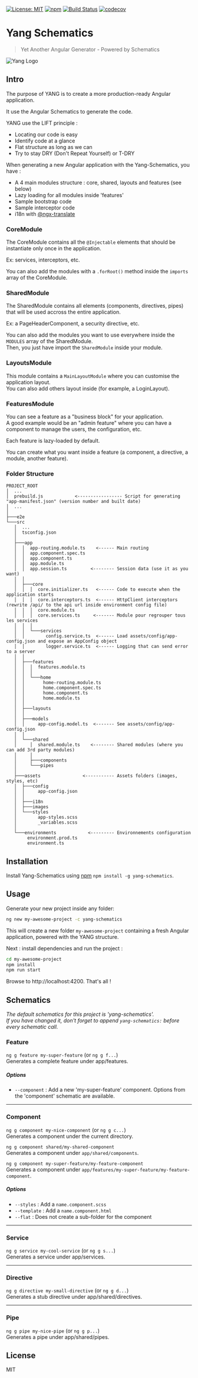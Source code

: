 [![License: MIT](https://img.shields.io/badge/License-MIT-yellow.svg)](https://opensource.org/licenses/MIT)
[![npm](https://img.shields.io/npm/v/yang-schematics.svg)](https://www.npmjs.com/package/yang-schematics)
[![Build Status](https://travis-ci.org/mselerin/yang-schematics.svg?branch=master)](https://travis-ci.org/mselerin/yang-schematics)
[![codecov](https://codecov.io/gh/mselerin/yang-schematics/branch/master/graph/badge.svg)](https://codecov.io/gh/mselerin/yang-schematics)

# Yang Schematics
> Yet Another Angular Generator - Powered by Schematics

![Yang Logo](yang-logo.png)

## Intro

The purpose of YANG is to create a more production-ready Angular application.

It use the Angular Schematics to generate the code.

YANG use the LIFT principle :
* Locating our code is easy
* Identify code at a glance
* Flat structure as long as we can
* Try to stay DRY (Don't Repeat Yourself) or T-DRY 

When generating a new Angular application with the Yang-Schematics, you have :

* A 4 main modules structure : core, shared, layouts and features (see below)
* Lazy loading for all modules inside 'features'
* Sample bootstrap code
* Sample interceptor code
* i18n with [@ngx-translate](http://www.ngx-translate.com/)





### CoreModule

The CoreModule contains all the `@Injectable` elements that should be instantiate only once in the application.  

Ex: services, interceptors, etc.  

You can also add the modules with a `.forRoot()` method inside the `imports` array of the CoreModule.


### SharedModule

The SharedModule contains all elements (components, directives, pipes) that will be used accross the entire application.

Ex: a PageHeaderComponent, a security directive, etc.

You can also add the modules you want to use everywhere inside the `MODULES` array of the SharedModule.  
Then, you just have import the `SharedModule` inside your module.


### LayoutsModule

This module contains a `MainLayoutModule` where you can customise the application layout.  
You can also add others layout inside (for example, a LoginLayout).


### FeaturesModule

You can see a feature as a "business block" for your application.  
A good example would be an "admin feature" where you can have a component to manage the users, the configuration, etc.  

Each feature is lazy-loaded by default.  

You can create what you want inside a feature (a component, a directive, a module, another feature).


### Folder Structure
```
PROJECT_ROOT
│  ...
│  prebuild.js            <----------------- Script for generating "app-manifest.json" (version number and built date)
│  ...
│
├───e2e
└───src
   │  ...
   │  tsconfig.json
   │
   ├───app
   │  │  app-routing.module.ts    <------ Main routing
   │  │  app.component.spec.ts
   │  │  app.component.ts
   │  │  app.module.ts
   │  │  app.session.ts         <-------- Session data (use it as you want)
   │  │
   │  ├───core                            
   │  │  │  core.initializer.ts   <------ Code to execute when the application starts
   │  │  │  core.interceptors.ts  <------ HttpClient interceptors (rewrite /api/ to the api url inside environment config file)
   │  │  │  core.module.ts
   │  │  │  core.services.ts     <------- Module pour regrouper tous les services
   │  │  │
   │  │  └───services
   │  │        config.service.ts  <------ Load assets/config/app-config.json and expose an AppConfig object
   │  │        logger.service.ts  <------ Logging that can send error to a server
   │  │
   │  ├───features
   │  │  │  features.module.ts
   │  │  │
   │  │  └───home
   │  │       home-routing.module.ts
   │  │       home.component.spec.ts
   │  │       home.component.ts
   │  │       home.module.ts
   │  │  
   │  ├───layouts
   │  │
   │  ├───models
   │  │     app-config.model.ts  <------- See assets/config/app-config.json
   │  │
   │  └───shared
   │     │  shared.module.ts    <-------- Shared modules (where you can add 3rd party modules)
   │     │
   │     ├───components
   │     └───pipes
   │
   ├───assets                <----------- Assets folders (images, styles, etc)
   │  ├───config
   │  │     app-config.json
   │  │
   │  ├───i18n
   │  ├───images
   │  └───styles
   │        app-styles.scss
   │        _variables.scss
   │
   └───environments            <--------- Environnements configuration
        environment.prod.ts
        environment.ts
``` 


## Installation
Install Yang-Schematics using [npm](https://www.npmjs.com/) `npm install -g yang-schematics`.


## Usage
Generate your new project inside any folder:

```bash
ng new my-awesome-project -c yang-schematics
```

This will create a new folder `my-awesome-project` containing a fresh Angular application, powered with the YANG structure. 

Next : install dependencies and run the project :
```bash
cd my-awesome-project
npm install
npm run start
```

Browse to http://localhost:4200.
That's all !


## Schematics

*The default schematics for this project is 'yang-schematics'.  
If you have changed it, don't forget to append `yang-schematics:` before every schematic call.*

### Feature
`ng g feature my-super-feature` (or `ng g f...`)  
Generates a complete feature under app/features.

##### Options
* `--component` : Add a new 'my-super-feature' component. Options from the 'component' schematic are available.


***
### Component
`ng g component my-nice-component` (or `ng g c...`)  
Generates a component under the current directory.

`ng g component shared/my-shared-component`  
Generates a component under `app/shared/components`.

`ng g component my-super-feature/my-feature-component`  
Generates a component under `app/features/my-super-feature/my-feature-component`.



##### Options
* `--styles` : Add a `name.component.scss`
* `--template` : Add a `name.component.html`
* `--flat` : Does not create a sub-folder for the component


***
### Service
`ng g service my-cool-service` (or `ng g s...`)  
Generates a service under app/services.

***
### Directive
`ng g directive my-small-directive` (or `ng g d...`)  
Generates a stub directive under app/shared/directives.

***
### Pipe
`ng g pipe my-nice-pipe` (or `ng g p...`)  
Generates a pipe under app/shared/pipes.



## License
MIT


[npm-image]: https://badge.fury.io/js/yang-schematics.svg
[npm-url]: https://npmjs.org/package/yang-schematics
[travis-image]: https://travis-ci.org/mselerin/yang-schematics.svg?branch=master
[travis-url]: https://travis-ci.org/mselerin/yang-schematics
[daviddm-image]: https://david-dm.org/mselerin/yang-schematics.svg?theme=shields.io
[daviddm-url]: https://david-dm.org/mselerin/yang-schematics
